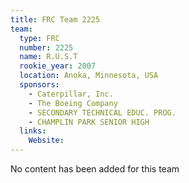 ```yaml
---
title: FRC Team 2225
team:
  type: FRC
  number: 2225
  name: R.U.S.T
  rookie_year: 2007
  location: Anoka, Minnesota, USA
  sponsors:
    - Caterpillar, Inc.
    - The Boeing Company
    - SECONDARY TECHNICAL EDUC. PROG.
    - CHAMPLIN PARK SENIOR HIGH
  links:
    Website: 
---
```

No content has been added for this team